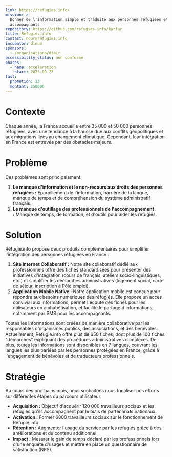 ```yaml
---
link: https://refugies.info/
mission: >-
  Donner de l'information simple et traduite aux personnes réfugiées et à leurs
  accompagnants
repository: https://github.com/refugies-info/karfur
title: Réfugiés.info
contact: nour@refugies.info
incubator: dinum
sponsors: 
  - /organisations/diair
accessibility_status: non conforme
phases:
  - name: acceleration
    start: 2023-09-25
fast:
  promotion: 13
  montant: 250000
---
```

# **Contexte**

Chaque année, la France accueille entre 35 000 et 50 000 personnes réfugiées, avec une tendance à la hausse due aux conflits géopolitiques et aux migrations liées au changement climatique. Cependant, leur intégration en France est entravée par des obstacles majeurs.

# **Problème**

Ces problèmes sont principalement:

1. **Le manque d'information et le non-recours aux droits des personnes réfugiées :** Éparpillement de l'information, barrière de la langue, manque de temps et de compréhension du système administratif français.
2. **Le manque d'outillage des professionnels de l'accompagnement :** Manque de temps, de formation, et d'outils pour aider les réfugiés.

# **Solution**

Réfugié.info propose deux produits complémentaires pour simplifier l'intégration des personnes réfugiées en France :

1. **Site Internet Collaboratif :** Notre site collaboratif dédié aux professionnels offre des fiches standardisées pour présenter des initiatives d'intégration (cours de français, ateliers socio-linguistiques, etc.) et simplifier les démarches administratives (logement social, carte de séjour, inscription à Pôle emploi).
2. **Application Mobile Native :** Notre application mobile est conçue pour répondre aux besoins numériques des réfugiés. Elle propose un accès convivial aux informations, permet l'écoute des fiches pour les utilisateurs en alphabétisation, et facilite le partage d'informations, notamment par SMS pour les accompagnants.

Toutes les informations sont créées de manière collaborative par les responsables d'organismes publics, des associations, et des bénévoles. Actuellement, Réfugié.info offre plus de 650 fiches, dont plus de 100 fiches "démarches" expliquant des procédures administratives complexes. De plus, toutes les informations sont disponibles en 7 langues, couvrant les langues les plus parlées par les personnes protégées en France, grâce à l'engagement de bénévoles et de traducteurs professionnels.

# **Stratégie**

Au cours des prochains mois, nous souhaitons nous focaliser nos efforts sur différentes étapes du parcours utilisateur:

- **Acquisition :** Objectif d'acquérir 120 000 travailleurs sociaux et les réfugiés qu'ils accompagnent par le biais de partenariats nationaux.
- **Activation :** Former 6000 travailleurs sociaux sur le fonctionnement de Réfugié.info.
- **Rétention :** Augmenter l'usage du service par les réfugiés grâce à des améliorations et du contenu additionnel.
- **Impact :** Mesurer le gain de temps déclaré par les professionnels lors d'une enquête d'usages et mettre en place un questionnaire de satisfaction (NPS).
